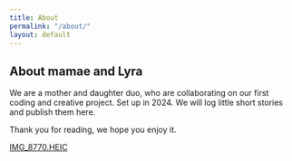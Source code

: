 ```yaml
---
title: About
permalink: "/about/"
layout: default
---
```


## About mamae and Lyra

We are a mother and daughter duo, who are collaborating on our first coding and creative project. Set up in 2024. We will log little short stories and publish them here.

Thank you for reading, we hope you enjoy it.

[IMG_8770.HEIC](/uploads/IMG_8770.HEIC)
 
